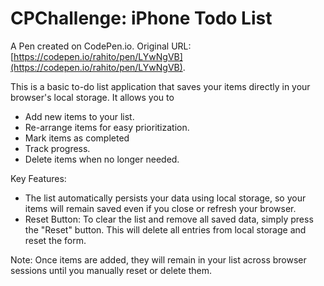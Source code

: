# CPChallenge: iPhone Todo List

A Pen created on CodePen.io. Original URL: [https://codepen.io/rahito/pen/LYwNgVB](https://codepen.io/rahito/pen/LYwNgVB).

This is a basic to-do list application that saves your items directly in your browser's local storage. It allows you to
* Add new items to your list.
* Re-arrange items for easy prioritization.
* Mark items as completed 
* Track progress.
* Delete items when no longer needed.

Key Features:
* The list automatically persists your data using local storage, so your items will remain saved even if you close or refresh your browser.
* Reset Button: To clear the list and remove all saved data, simply press the "Reset" button. This will delete all entries from local storage and reset the form.

Note:
Once items are added, they will remain in your list across browser sessions until you manually reset or delete them.